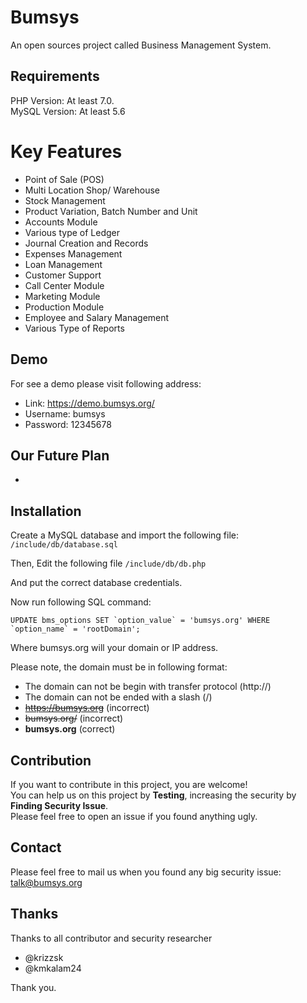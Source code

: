 # Bumsys
An open sources project called Business Management System.


## Requirements
PHP Version: At least 7.0.  
MySQL Version: At least 5.6

# Key Features
- Point of Sale (POS)  
- Multi Location Shop/ Warehouse  
- Stock Management  
- Product Variation, Batch Number and Unit
- Accounts Module  
- Various type of Ledger  
- Journal Creation and Records  
- Expenses Management  
- Loan Management  
- Customer Support  
- Call Center Module  
- Marketing Module  
- Production Module  
- Employee and Salary Management  
- Various Type of Reports  


## Demo
For see a demo please visit following address:
- Link: https://demo.bumsys.org/
- Username: bumsys
- Password: 12345678

## Our Future Plan
-  


## Installation
Create a MySQL database and import the following file:
`/include/db/database.sql`

Then, Edit the following file
`/include/db/db.php`

And put the correct database credentials. 

Now run following SQL command:

``UPDATE bms_options SET `option_value` = 'bumsys.org' WHERE `option_name` = 'rootDomain'; ``

Where bumsys.org will your domain or IP address.

Please note, the domain must be in following format:
- The domain can not be begin with transfer protocol (http://)
- The domain can not be ended with a slash (/)
- ~~https://bumsys.org~~ (incorrect)
- ~~bumsys.org/~~ (incorrect)
- **bumsys.org** (correct)


## Contribution
If you want to contribute in this project, you are welcome!  
You can help us on this project by **Testing**, increasing the security by **Finding Security Issue**.  
Please feel free to open an issue if you found anything ugly. 

## Contact
Please feel free to mail us when you found any big security issue: talk@bumsys.org  

## Thanks
Thanks to all contributor and security researcher
- @krizzsk  
- @kmkalam24  

Thank you.
